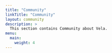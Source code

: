 ```yaml
---
title: "Community"
linkTitle: "Community"
layout: community
description: >
  This section contains Community about Vela.
menu:
  main:
    weight: 4
---
```


